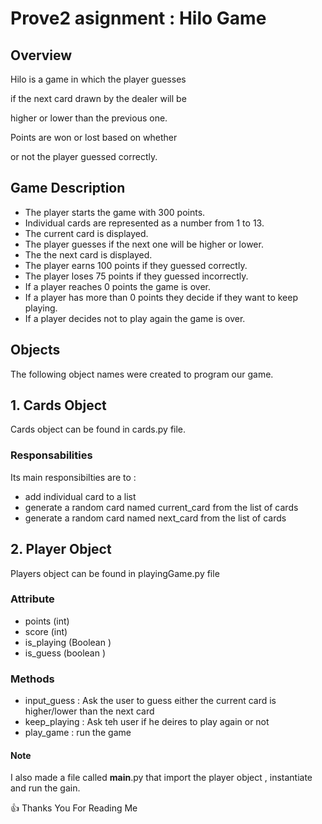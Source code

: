 # Prove2 asignment : Hilo Game
## Overview

Hilo is a game in which the player guesses 

if the next card drawn by the dealer will be

higher or lower than the previous one.

Points are won or lost based on whether 

or not the player guessed correctly.

## Game Description

* The player starts the game with 300 points.
* Individual cards are represented as a number from 1 to 13.
* The current card is displayed.
* The player guesses if the next one will be higher or lower.
* The the next card is displayed.
* The player earns 100 points if they guessed correctly.
* The player loses 75 points if they guessed incorrectly.
* If a player reaches 0 points the game is over.
* If a player has more than 0 points they decide if they want to keep playing.
* If a player decides not to play again the game is over.

## Objects

The following object names were created to program our game.
## 1. Cards Object
Cards object can be found in cards.py file. 
### Responsabilities
Its main responsibilties are to :
- add individual card to a list 
- generate a random card named current_card from the list of cards
- generate a random card named next_card from the list of cards

## 2. Player Object
Players object can be found in playingGame.py file
###  Attribute
- points (int)
- score (int)
- is_playing (Boolean )
- is_guess (boolean )

###  Methods
- input_guess : Ask the user to guess either the current card is higher/lower than the next card
- keep_playing : Ask teh user if he deires to play again or not
- play_game : run the game

#### Note 
I also made a file called __main__.py that import the player object , instantiate and run the gain.

:+1: Thanks You For Reading Me
